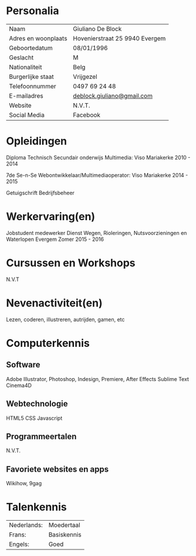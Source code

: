 
Personalia
==========

|                      |                                |
|:---------------------|:-------------------------------|
| Naam                 | Giuliano De Block              |
| Adres en woonplaats  | Hovenierstraat 25  9940 Evergem|
| Geboortedatum        | 08/01/1996                     |  
| Geslacht             | M                              |
| Nationaliteit        | Belg                           |
| Burgerlijke staat    | Vrijgezel                      |
| Telefoonnummer       | 0497 69 24 48                  |
| E-mailadres          | deblock.giuliano@gmail.com     |  
| Website              | N.V.T.                         |
| Social Media         | Facebook                       |

Opleidingen
===========

Diploma Technisch Secundair onderwijs Multimedia:
Viso Mariakerke 2010 - 2014

7de Se-n-Se Webontwikkelaar/Multimediaoperator:
Viso Mariakerke 2014 - 2015

Getuigschrift Bedrijfsbeheer

Werkervaring(en)
================

Jobstudent medewerker Dienst Wegen, Rioleringen, Nutsvoorzieningen en Waterlopen Evergem Zomer 2015 - 2016

Cursussen en Workshops
======================

N.V.T

Nevenactiviteit(en)
===================

Lezen, coderen, illustreren, autrijden, gamen, etc

Computerkennis
==============

Software
--------

Adobe Illustrator, Photoshop, Indesign, Premiere, After Effects
Sublime Text
Cinema4D

Webtechnologie
--------------
HTML5
CSS
Javascript

Programmeertalen
----------------

N.V.T.

Favoriete websites en apps
--------------------------

Wikihow, 9gag

Talenkennis
===========


|                      |                                |
|:---------------------|:-------------------------------|
| Nederlands:          | Moedertaal                     |
| Frans:               | Basiskennis                    |
| Engels:              | Goed                           |  

